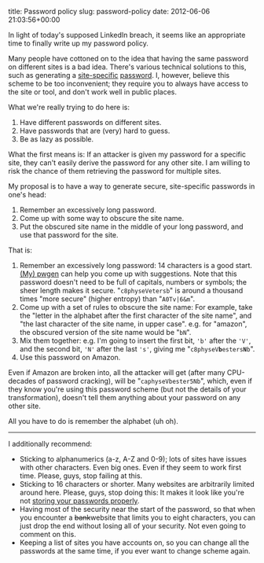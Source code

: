 title: Password policy
slug: password-policy
date: 2012-06-06 21:03:56+00:00

In light of today's supposed LinkedIn breach, it seems like an appropriate time to finally write up my password policy.

Many people have cottoned on to the idea that having the same password on different sites is a bad idea.  There's various technical solutions to this, such as generating a <a href="http://passhash.connorhd.co.uk/">site-specific</a> <a href="https://lastpass.com/">password</a>.  I, however, believe this scheme to be too inconvenient; they require you to always have access to the site or tool, and don't work well in public places.

What we're really trying to do here is:
<ol>
	<li>Have different passwords on different sites.</li>
	<li>Have passwords that are (very) hard to guess.</li>
	<li>Be as lazy as possible.</li>
</ol>

What the first means is: If an attacker is given my password for a specific site, they can't easily derive the password for any other site.  I am willing to risk the chance of them retrieving the password for multiple sites.

My proposal is to have a way to generate secure, site-specific passwords in one's head:
<ol>
	<li>Remember an excessively long password.</li>
	<li>Come up with some way to obscure the site name.</li>
	<li>Put the obscured site name in the middle of your long password, and use that password for the site.</li>
</ol>

That is:
<ol>
	<li>Remember an excessively long password: 14 characters is a good start.  <a href="https://pwgen.goeswhere.com/">(My) pwgen</a> can help you come up with suggestions.  Note that this password doesn't need to be full of capitals, numbers or symbols; the sheer length makes it secure.  "<code>c8physeVetersb</code>" is around a thousand times "more secure" (higher entropy) than "<code>A0Tv|6&m</code>".</li>
	<li>Come up with a set of rules to obscure the site name: For example, take the "letter in the alphabet after the first character of the site name", and "the last character of the site name, in upper case".  e.g. for "amazon", the obscured version of the site name would be "<code>bN</code>".</li>
	<li>Mix them together: e.g. I'm going to insert the first bit, <code>'b'</code> after the <code>'V'</code>, and the second bit, <code>'N'</code> after the last <code>'s'</code>, giving me "<code>c8physeV<b>b</b>esters<b>N</b>b</code>".</li>
	<li>Use this password on Amazon.</li>
</ol>

Even if Amazon are broken into, all the attacker will get (after many CPU-decades of password cracking), will be "<code>caphyseVbester5Nb</code>", which, even if they know you're using this password scheme (but not the details of your transformation), doesn't tell them anything about your password on any other site.

All you have to do is remember the alphabet (uh oh).

<!--more-->
<hr />

I additionally recommend:
<ul>
	<li>Sticking to alphanumerics (a-z, A-Z and 0-9); lots of sites have issues with other characters.  Even big ones.  Even if they seem to work first time.  Please, guys, stop failing at this.</li>
	<li>Sticking to 16 characters or shorter.  Many websites are arbitrarily limited around here.  Please, guys, stop doing this: It makes it look like you're not <a href="http://codahale.com/how-to-safely-store-a-password/">storing your passwords properly</a>.</li>
	<li>Having most of the security near the start of the password, so that when you encounter a <s>bank</s>website that limits you to eight characters, you can just drop the end without losing all of your security.  Not even going to comment on this.</li>
	<li>Keeping a list of sites you have accounts on, so you can change all the passwords at the same time, if you ever want to change scheme again.</li>
</ul>
